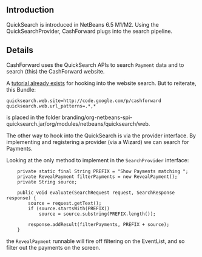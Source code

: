 ## Introduction ##

QuickSearch is introduced in NetBeans 6.5 M1/M2. Using the QuickSearchProvider, CashForward plugs into the search pipeline.


## Details ##

CashForward uses the QuickSearch APIs to search `Payment` data and to search (this) the CashForward website.

A [tutorial already exists](http://blogs.sun.com/geertjan/entry/search_the_guardian_from_a) for hooking into the website search. But to reiterate, this Bundle:

```
quicksearch.web.site=http://code.google.com/p/cashforward
quicksearch.web.url_patterns=.*,*
```

is placed in the folder branding/org-netbeans-spi-quicksearch.jar/org/modules/netbeans/quicksearch/web.

The other way to hook into the QuickSearch is via the provider interface. By implementing and registering a provider (via a Wizard) we can search for Payments.

Looking at the only method to implement in the `SearchProvider` interface:

```
    private static final String PREFIX = "Show Payments matching ";
    private RevealPayment filterPayments = new RevealPayment();
    private String source;

    public void evaluate(SearchRequest request, SearchResponse response) {
        source = request.getText();
        if (source.startsWith(PREFIX))
            source = source.substring(PREFIX.length());
        
        response.addResult(filterPayments, PREFIX + source);
    }
```

the `RevealPayment` runnable will fire off filtering on the EventList, and so filter out the payments on the screen.